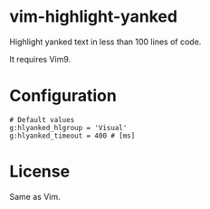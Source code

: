 # vim-highlight-yanked

Highlight yanked text in less than 100 lines of code.

It requires Vim9.

# Configuration
```
# Default values
g:hlyanked_hlgroup = 'Visual'
g:hlyanked_timeout = 400 # [ms]
```
# License

Same as Vim.
